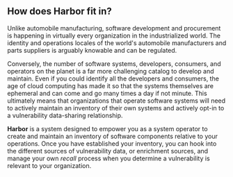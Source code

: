## How does Harbor fit in?

Unlike automobile manufacturing, software development and procurement is happening in virtually 
every organization in the industrialized world. The identity and operations locales of the world's 
automobile manufacturers and parts suppliers is arguably knowable and can be regulated. 

Conversely, the number of software systems, developers, consumers, and operators on the planet is a 
far more challenging catalog to develop and maintain. Even if you could identify all the developers 
and consumers, the age of cloud computing has made it so that the systems themselves are ephemeral 
and can come and go many times a day if not minute. This ultimately means that organizations that 
operate software systems will need to actively maintain an inventory of their own systems and actively 
opt-in to a vulnerability data-sharing relationship. 

**Harbor** is a system designed to empower you as a system operator to create and maintain an 
inventory of software components relative to your operations. Once you have established your inventory, 
you can hook into the different sources of vulnerability data, or enrichment sources, and manage 
your own _recall_ process when you determine a vulnerability is relevant to your organization.

